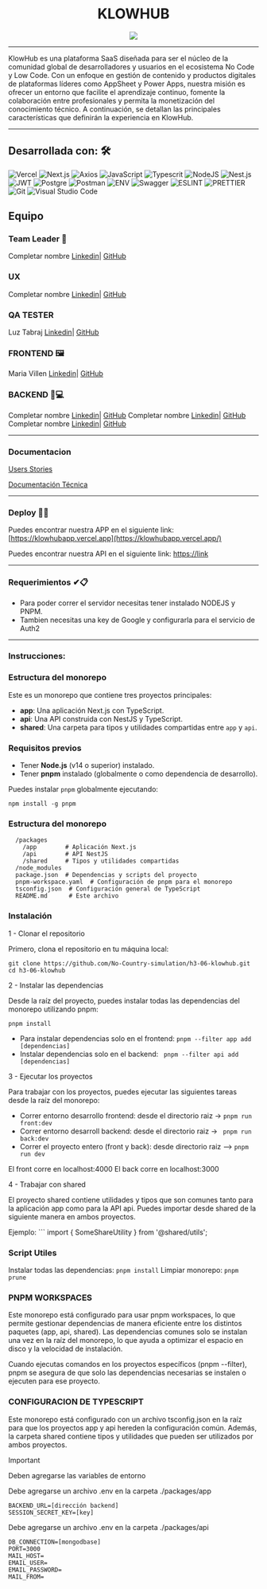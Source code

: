 
<h1 align = "center"> KLOWHUB </h1>
<p align = "center"><img src="https://i85.servimg.com/u/f85/19/88/52/56/klowhu11.png" /></p>
<hr>
<p align = "left">KlowHub es una plataforma SaaS diseñada para ser el núcleo de la comunidad global de desarrolladores y usuarios en el ecosistema No Code y Low Code. Con un enfoque en gestión de contenido y productos digitales de plataformas líderes como AppSheet y Power Apps, nuestra misión es ofrecer un entorno que facilite el aprendizaje continuo, fomente la colaboración entre profesionales y permita la monetización del conocimiento técnico. A continuación, se detallan las principales características que definirán la experiencia en KlowHub.</p>
<hr>


## Desarrollada con: 🛠️

![Vercel](https://img.shields.io/badge/Vercel-000000.svg?style=for-the-badge&logo=Vercel&logoColor=white)
![Next.js](https://img.shields.io/badge/Next.js-000000.svg?style=for-the-badge&logo=nextdotjs&logoColor=white)
![Axios](https://img.shields.io/badge/Axios-5A29E4.svg?style=for-the-badge&logo=Axios&logoColor=white)
![JavaScript](https://img.shields.io/badge/JavaScript-F7DF1E.svg?style=for-the-badge&logo=JavaScript&logoColor=black)
![Typescrit](https://img.shields.io/badge/TypeScript-3178C6.svg?style=for-the-badge&logo=TypeScript&logoColor=white)
![NodeJS](https://img.shields.io/badge/Node.js-339933.svg?style=for-the-badge&logo=nodedotjs&logoColor=white)
![Nest.js](https://img.shields.io/badge/NestJS-E0234E.svg?style=for-the-badge&logo=NestJS&logoColor=white)
![JWT](https://img.shields.io/badge/JSON%20Web%20Tokens-000000.svg?style=for-the-badge&logo=JSON-Web-Tokens&logoColor=white)
![Postgre](https://img.shields.io/badge/PostgreSQL-4169E1.svg?style=for-the-badge&logo=PostgreSQL&logoColor=white)
![Postman](https://img.shields.io/badge/Postman-FF6C37.svg?style=for-the-badge&logo=Postman&logoColor=white)
![ENV](https://img.shields.io/badge/.ENV-ECD53F.svg?style=for-the-badge&logo=dotenv&logoColor=black)
![Swagger](https://img.shields.io/badge/Swagger-85EA2D.svg?style=for-the-badge&logo=Swagger&logoColor=black)
![ESLINT](https://img.shields.io/badge/ESLint-4B32C3.svg?style=for-the-badge&logo=ESLint&logoColor=white)
![PRETTIER](https://img.shields.io/badge/Prettier-F7B93E.svg?style=for-the-badge&logo=Prettier&logoColor=black)
![Git](https://img.shields.io/badge/Git-F05032.svg?style=for-the-badge&logo=Git&logoColor=white)
![Visual Studio Code](https://img.shields.io/badge/Visual%20Studio%20Code-007ACC.svg?style=for-the-badge&logo=Visual-Studio-Code&logoColor=white)


## Equipo

### Team Leader 🚀
Completar nombre [Linkedin](https://www.linkedin.com/in)| [GitHub](https://github.com)

### UX
Completar nombre [Linkedin](https://www.linkedin.com/in)| [GitHub](https://github.com)

### QA TESTER
Luz Tabraj [Linkedin](www.linkedin.com/in/luz-tabraj)| [GitHub](https://github.com/luztabraj)

### FRONTEND 🖼️
Maria Villen [Linkedin](https://www.linkedin.com/in/maria-villen/)| [GitHub](https://github.com/MariaVillen)

### BACKEND 🧠💻
Completar nombre [Linkedin](https://www.linkedin.com/in)| [GitHub](https://github.com)
Completar nombre [Linkedin](https://www.linkedin.com/in)| [GitHub](https://github.com)
Completar nombre [Linkedin](https://www.linkedin.com/in)| [GitHub](https://github.com)

<hr>

### Documentacion

[Users Stories](https://docs.google.com/document/d/16x0sYgoeFEt4D3vPSPaTOTju1cOy-13f/edit?usp=sharing&ouid=100530841611688647093&rtpof=true&sd=true)

[Documentación Técnica]()

<hr>

### Deploy 🚀🚀

Puedes encontrar nuestra APP en el siguiente link: [https://klowhubapp.vercel.app](https://klowhubapp.vercel.app/)

Puedes encontrar nuestra API en el siguiente link: [https://link]()
</br>


<hr>

### Requerimientos ✔📋

- Para poder correr el servidor necesitas tener instalado NODEJS y PNPM.
- Tambien necesitas una key de Google y configurarla para el servicio de Auth2 


<hr>

### **Instrucciones:**

### Estructura del monorepo 

Este es un monorepo que contiene tres proyectos principales:

- **app**: Una aplicación Next.js con TypeScript.
- **api**: Una API construida con NestJS y TypeScript.
- **shared**: Una carpeta para tipos y utilidades compartidas entre `app` y `api`.
  

### Requisitos previos

- Tener **Node.js** (v14 o superior) instalado.
- Tener **pnpm** instalado (globalmente o como dependencia de desarrollo).

Puedes instalar `pnpm` globalmente ejecutando:

`npm install -g pnpm `

### Estructura del monorepo

```/monorepo
  /packages
    /app        # Aplicación Next.js
    /api        # API NestJS
    /shared     # Tipos y utilidades compartidas
  /node_modules
  package.json  # Dependencias y scripts del proyecto
  pnpm-workspace.yaml  # Configuración de pnpm para el monorepo
  tsconfig.json  # Configuración general de TypeScript
  README.md      # Este archivo
```


### **Instalación**


1 - Clonar el repositorio 

Primero, clona el repositorio en tu máquina local:

```
git clone https://github.com/No-Country-simulation/h3-06-klowhub.git
cd h3-06-klowhub
```

 2 - Instalar las dependencias 

Desde la raíz del proyecto, puedes instalar todas las dependencias del monorepo utilizando pnpm:

`pnpm install`

- Para instalar dependencias solo en el frontend: `pnpm --filter app add [dependencias]`
- Instalar dependencias solo en el backend: ` pnpm --filter api add [dependencias]`

 3 - Ejecutar los proyectos

Para trabajar con los proyectos, puedes ejecutar las siguientes tareas desde la raíz del monorepo:

- Correr entorno desarrollo frontend: desde el directorio raiz -> `pnpm run front:dev`
- Correr entorno desarroll backend: desde el directorio raiz -> ` pnpm run back:dev`
- Correr el proyecto entero (front y back): desde directorio raiz --> `pnpm run dev`

El front corre en localhost:4000
El back corre en localhost:3000

4 - Trabajar con shared 

El proyecto shared contiene utilidades y tipos que son comunes tanto para la aplicación app como para la API api. Puedes importar desde shared de la siguiente manera en ambos proyectos.

Ejemplo: ``` import { SomeShareUtility } from '@shared/utils';

### **Script Utiles**

Instalar todas las dependencias: `pnpm install`
Limpiar monorepo: `pnpm prune`

### **PNPM WORKSPACES**

Este monorepo está configurado para usar pnpm workspaces, lo que permite gestionar dependencias de manera eficiente entre los distintos paquetes (app, api, shared). Las dependencias comunes solo se instalan una vez en la raíz del monorepo, lo que ayuda a optimizar el espacio en disco y la velocidad de instalación.

Cuando ejecutas comandos en los proyectos específicos (pnpm --filter), pnpm se asegura de que solo las dependencias necesarias se instalen o ejecuten para ese proyecto.

### **CONFIGURACION DE TYPESCRIPT**

Este monorepo está configurado con un archivo tsconfig.json en la raíz para que los proyectos app y api hereden la configuración común. Además, la carpeta shared contiene tipos y utilidades que pueden ser utilizados por ambos proyectos.



> [!IMPORTANT]
> Deben agregarse las variables de entorno
> 
Debe agregarse un archivo .env en la carpeta ./packages/app

```
BACKEND_URL=[dirección backend]
SESSION_SECRET_KEY=[key]
```

 Debe agregarse un archivo .env en la carpeta ./packages/api

```
DB_CONNECTION=[mongodbase]
PORT=3000
MAIL_HOST=
EMAIL_USER=
EMAIL_PASSWORD=
MAIL_FROM=
```



